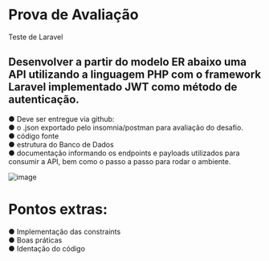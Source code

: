 # Prova de Avaliação
Teste de Laravel 

## Desenvolver a partir do modelo ER abaixo uma API utilizando a linguagem PHP com o framework Laravel implementado JWT como método de autenticação. 

 ● Deve ser entregue via github: <br>
 ● o .json exportado pelo insomnia/postman para avaliação do desafio. <br>
 ● código fonte <br>
 ● estrutura do Banco de Dados <br>
 ● documentação informando os endpoints e payloads utilizados para consumir a API, bem como o passo a passo para rodar o ambiente. <br>

![image](https://github.com/gitphplife/ProvaAvalia-o/assets/109962643/fbf5acc9-e2f3-46b3-bb90-fc5c1c061b55)

# Pontos extras:
 ● Implementação das constraints  <br>
 ● Boas práticas  <br>
 ● Identação do código  <br>
